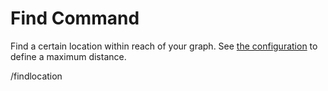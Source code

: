 # Find Command

Find a certain location within reach of your graph.
See [the configuration](configuration/config.html#find-location) to define a maximum distance.

<PermissionBadge permission="pathfinder.command.findlocation"></PermissionBadge>
<CmdLine>
  /findlocation
  <CmdArg :index="0" type="location"></CmdArg>
</CmdLine>


